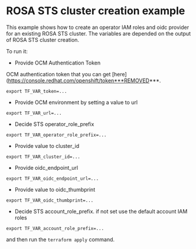 # ROSA STS cluster creation example

This example shows how to create an operator IAM roles and oidc provider for an existing ROSA STS cluster.
The variables are depended on the output of ROSA STS cluster creation.

To run it:

* Provide OCM Authentication Token

OCM authentication token that you can get [here](https://console.redhat.com/openshift/token***REMOVED***.

```
export TF_VAR_token=...
```

* Provide OCM environment by setting a value to url

```
export TF_VAR_url=...
```

* Decide STS operator_role_prefix

```
export TF_VAR_operator_role_prefix=...
```

* Provide value to cluster_id

```
export TF_VAR_cluster_id=...
```

* Provide oidc_endpoint_url

```
export TF_VAR_oidc_endpoint_url=...
```

* Provide value to oidc_thumbprint

```
export TF_VAR_oidc_thumbprint=...
```

* Decide STS account_role_prefix. if not set use the default account IAM roles

```
export TF_VAR_account_role_prefix=...
```

and then run the `terraform apply` command.

